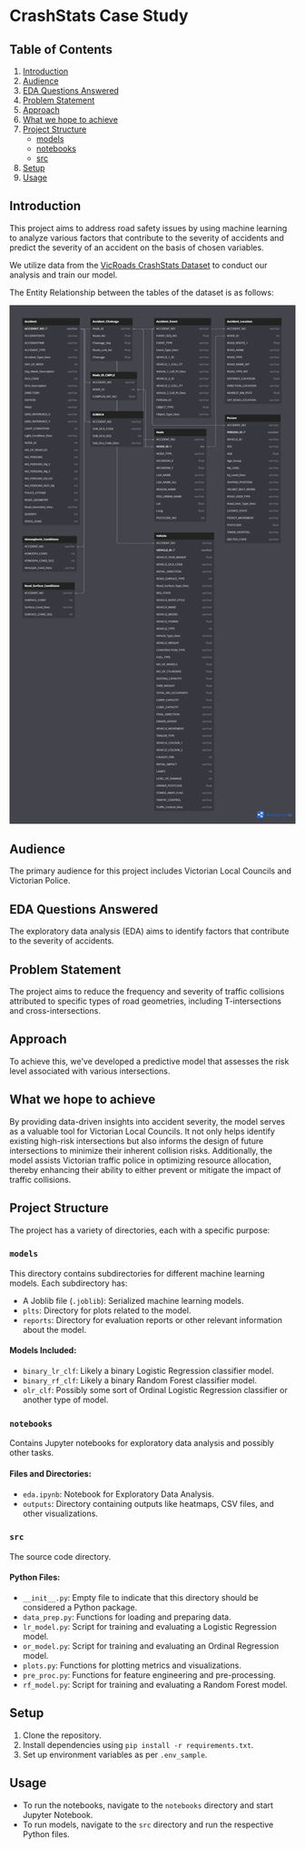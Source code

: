 # CrashStats Case Study

## Table of Contents

1. [Introduction](#introduction)
2. [Audience](#audience)
3. [EDA Questions Answered](#eda-questions-answered)
4. [Problem Statement](#problem-statement)
5. [Approach](#approach)
6. [What we hope to achieve](#what-we-hope-to-achieve)
7. [Project Structure](#project-structure)
    - [models](#models)
    - [notebooks](#notebooks)
    - [src](#src)
8. [Setup](#setup)
9. [Usage](#usage)


## Introduction

This project aims to address road safety issues by using machine learning to analyze various factors that contribute to the severity of accidents and predict the severity of an accident on the basis of chosen variables.

We utilize data from the [VicRoads CrashStats Dataset](https://data.vicroads.vic.gov.au/Metadata/Crash%20Stats%20-%20Data%20Extract%20-%20Open%20Data.html) to conduct our analysis and train our model. 

The Entity Relationship between the tables of the dataset is as follows:

[![erd](./data/erd1.png)](./data/erd1.png)


## Audience

The primary audience for this project includes Victorian Local Councils and Victorian Police.

## EDA Questions Answered

The exploratory data analysis (EDA) aims to identify factors that contribute to the severity of accidents.

## Problem Statement

The project aims to reduce the frequency and severity of traffic collisions attributed to specific types of road geometries, including T-intersections and cross-intersections. 

## Approach

To achieve this, we've developed a predictive model that assesses the risk level associated with various intersections.

## What we hope to achieve

By providing data-driven insights into accident severity, the model serves as a valuable tool for Victorian Local Councils. It not only helps identify existing high-risk intersections but also informs the design of future intersections to minimize their inherent collision risks. Additionally, the model assists Victorian traffic police in optimizing resource allocation, thereby enhancing their ability to either prevent or mitigate the impact of traffic collisions.

## Project Structure

The project has a variety of directories, each with a specific purpose:

### `models`

This directory contains subdirectories for different machine learning models. Each subdirectory has:

- A Joblib file (`.joblib`): Serialized machine learning models.
- `plts`: Directory for plots related to the model.
- `reports`: Directory for evaluation reports or other relevant information about the model.

#### Models Included:

- `binary_lr_clf`: Likely a binary Logistic Regression classifier model.
- `binary_rf_clf`: Likely a binary Random Forest classifier model.
- `olr_clf`: Possibly some sort of Ordinal Logistic Regression classifier or another type of model.

### `notebooks`

Contains Jupyter notebooks for exploratory data analysis and possibly other tasks.

#### Files and Directories:

- `eda.ipynb`: Notebook for Exploratory Data Analysis.
- `outputs`: Directory containing outputs like heatmaps, CSV files, and other visualizations.

### `src`

The source code directory.

#### Python Files:

- `__init__.py`: Empty file to indicate that this directory should be considered a Python package.
- `data_prep.py`: Functions for loading and preparing data.
- `lr_model.py`: Script for training and evaluating a Logistic Regression model.
- `or_model.py`: Script for training and evaluating an Ordinal Regression model.
- `plots.py`: Functions for plotting metrics and visualizations.
- `pre_proc.py`: Functions for feature engineering and pre-processing.
- `rf_model.py`: Script for training and evaluating a Random Forest model.

## Setup

1. Clone the repository.
2. Install dependencies using `pip install -r requirements.txt`.
3. Set up environment variables as per `.env_sample`.

## Usage

- To run the notebooks, navigate to the `notebooks` directory and start Jupyter Notebook.
- To run models, navigate to the `src` directory and run the respective Python files.




